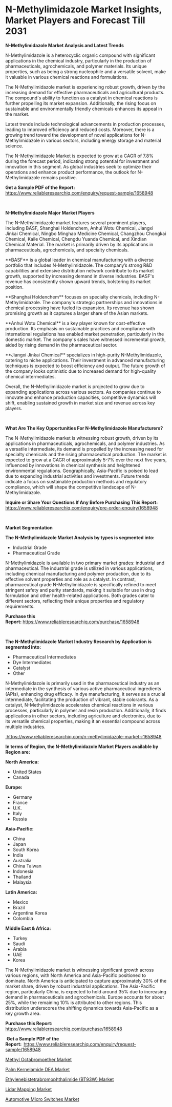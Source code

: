 <p><h1>N-Methylimidazole Market Insights, Market Players and Forecast Till 2031</h1></p><p><strong>N-Methylimidazole Market Analysis and Latest Trends</strong></p>
<p><p>N-Methylimidazole is a heterocyclic organic compound with significant applications in the chemical industry, particularly in the production of pharmaceuticals, agrochemicals, and polymer materials. Its unique properties, such as being a strong nucleophile and a versatile solvent, make it valuable in various chemical reactions and formulations.</p><p>The N-Methylimidazole market is experiencing robust growth, driven by the increasing demand for effective pharmaceuticals and agricultural products. The compound's ability to function as a catalyst in chemical reactions is further propelling its market expansion. Additionally, the rising focus on sustainable and environmentally friendly chemicals enhances its appeal in the market.</p><p>Latest trends include technological advancements in production processes, leading to improved efficiency and reduced costs. Moreover, there is a growing trend toward the development of novel applications for N-Methylimidazole in various sectors, including energy storage and material science. </p><p>The N-Methylimidazole Market is expected to grow at a CAGR of 7.8% during the forecast period, indicating strong potential for investment and innovation in this segment. As global industries seek to optimize their operations and enhance product performance, the outlook for N-Methylimidazole remains positive.</p></p>
<p><strong>Get a Sample PDF of the Report:&nbsp;</strong> <a href="https://www.reliableresearchiq.com/enquiry/request-sample/1658948?utm_campaign=1088&utm_medium=2&utm_source=Github&utm_content=ia&utm_term=28092024&utm_id=n-methylimidazole">https://www.reliableresearchiq.com/enquiry/request-sample/1658948</a></p>
<p>&nbsp;</p>
<p><strong>N-Methylimidazole Major Market Players</strong></p>
<p><p>The N-Methylimidazole market features several prominent players, including BASF, Shanghai Holdenchem, Anhui Wotu Chemical, Jiangxi Jinkai Chemical, Ningbo Minghao Medicine Chemical, Changzhou Chongkai Chemical, Kaile Chemical, Chengdu Yuanda Chemical, and Xindian Chemical Material. The market is primarily driven by its applications in pharmaceuticals, agrochemicals, and specialty chemicals.</p><p>**BASF** is a global leader in chemical manufacturing with a diverse portfolio that includes N-Methylimidazole. The company’s strong R&D capabilities and extensive distribution network contribute to its market growth, supported by increasing demand in diverse industries. BASF's revenue has consistently shown upward trends, bolstering its market position.</p><p>**Shanghai Holdenchem** focuses on specialty chemicals, including N-Methylimidazole. The company's strategic partnerships and innovations in chemical processing have fueled its expansion. Its revenue has shown promising growth as it captures a larger share of the Asian markets.</p><p>**Anhui Wotu Chemical** is a key player known for cost-effective production. Its emphasis on sustainable practices and compliance with international regulations has enabled market penetration, particularly in the domestic market. The company's sales have witnessed incremental growth, aided by rising demand in the pharmaceutical sector.</p><p>**Jiangxi Jinkai Chemical** specializes in high-purity N-Methylimidazole, catering to niche applications. Their investment in advanced manufacturing techniques is expected to boost efficiency and output. The future growth of the company looks optimistic due to increased demand for high-quality chemical intermediates.</p><p>Overall, the N-Methylimidazole market is projected to grow due to expanding applications across various sectors. As companies continue to innovate and enhance production capacities, competitive dynamics will shift, enabling sustained growth in market size and revenue across key players.</p></p>
<p>&nbsp;</p>
<p><strong>What Are The Key Opportunities For N-Methylimidazole Manufacturers?</strong></p>
<p><p>The N-Methylimidazole market is witnessing robust growth, driven by its applications in pharmaceuticals, agrochemicals, and polymer industries. As a versatile intermediate, its demand is propelled by the increasing need for specialty chemicals and the rising pharmaceutical production. The market is expected to grow at a CAGR of approximately 5-7% over the next five years, influenced by innovations in chemical synthesis and heightened environmental regulations. Geographically, Asia-Pacific is poised to lead due to expanding industrial activities and investments. Future trends indicate a focus on sustainable production methods and regulatory compliance, which will shape the competitive landscape of N-Methylimidazole.</p></p>
<p><strong>Inquire or Share Your Questions If Any Before Purchasing This Report:</strong> <a href="https://www.reliableresearchiq.com/enquiry/pre-order-enquiry/1658948?utm_campaign=1088&utm_medium=2&utm_source=Github&utm_content=ia&utm_term=28092024&utm_id=n-methylimidazole">https://www.reliableresearchiq.com/enquiry/pre-order-enquiry/1658948</a></p>
<p>&nbsp;</p>
<p><strong>Market Segmentation</strong></p>
<p><strong>The N-Methylimidazole Market Analysis by types is segmented into:</strong></p>
<p><ul><li>Industrial Grade</li><li>Pharmaceutical Grade</li></ul></p>
<p><p>N-Methylimidazole is available in two primary market grades: industrial and pharmaceutical. The industrial grade is utilized in various applications, including chemical manufacturing and polymer production, due to its effective solvent properties and role as a catalyst. In contrast, pharmaceutical grade N-Methylimidazole is specifically refined to meet stringent safety and purity standards, making it suitable for use in drug formulation and other health-related applications. Both grades cater to different sectors, reflecting their unique properties and regulatory requirements.</p></p>
<p><strong>Purchase this Report:&nbsp;</strong><a href="https://www.reliableresearchiq.com/purchase/1658948?utm_campaign=1088&utm_medium=2&utm_source=Github&utm_content=ia&utm_term=28092024&utm_id=n-methylimidazole">https://www.reliableresearchiq.com/purchase/1658948</a></p>
<p>&nbsp;</p>
<p><strong>The N-Methylimidazole Market Industry Research by Application is segmented into:</strong></p>
<p><ul><li>Pharmaceutical Intermediates</li><li>Dye Intermediates</li><li>Catalyst</li><li>Other</li></ul></p>
<p><p>N-Methylimidazole is primarily used in the pharmaceutical industry as an intermediate in the synthesis of various active pharmaceutical ingredients (APIs), enhancing drug efficacy. In dye manufacturing, it serves as a crucial intermediate, facilitating the production of vibrant, stable colorants. As a catalyst, N-Methylimidazole accelerates chemical reactions in various processes, particularly in polymer and resin production. Additionally, it finds applications in other sectors, including agriculture and electronics, due to its versatile chemical properties, making it an essential compound across multiple industries.</p></p>
<p><a href="https://www.reliableresearchiq.com/n-methylimidazole-market-r1658948?utm_campaign=1088&utm_medium=2&utm_source=Github&utm_content=ia&utm_term=28092024&utm_id=n-methylimidazole">&nbsp;https://www.reliableresearchiq.com/n-methylimidazole-market-r1658948</a></p>
<p><strong>In terms of Region, the N-Methylimidazole Market Players available by Region are:</strong></p>
<p>
    <p> <strong> North America: </strong>
        <ul>
            <li>United States</li>
            <li>Canada</li>
        </ul>
        </p> 
    <p> <strong> Europe: </strong>
        <ul>
            <li>Germany</li>
            <li>France</li>
            <li>U.K.</li>
            <li>Italy</li>
            <li>Russia</li>
        </ul>
        </p> 
    <p> <strong> Asia-Pacific: </strong>
        <ul>
            <li>China</li>
            <li>Japan</li>
            <li>South Korea</li>
            <li>India</li>
            <li>Australia</li>
            <li>China Taiwan</li>
            <li>Indonesia</li>
            <li>Thailand</li>
            <li>Malaysia</li>
        </ul>
        </p> 
    <p> <strong> Latin America: </strong>
        <ul>
            <li>Mexico</li>
            <li>Brazil</li>
            <li>Argentina Korea</li>
            <li>Colombia</li>
        </ul>
        </p> 
    <p> <strong> Middle East & Africa: </strong>
        <ul>
            <li>Turkey</li>
            <li>Saudi</li>
            <li>Arabia</li>
            <li>UAE</li>
            <li>Korea</li>
        </ul>
    </p>
    </p>
<p><p>The N-Methylimidazole market is witnessing significant growth across various regions, with North America and Asia-Pacific positioned to dominate. North America is anticipated to capture approximately 30% of the market share, driven by robust industrial applications. The Asia-Pacific region, particularly China, is expected to hold around 35% due to increasing demand in pharmaceuticals and agrochemicals. Europe accounts for about 25%, while the remaining 10% is attributed to other regions. This distribution underscores the shifting dynamics towards Asia-Pacific as a key growth area.</p></p>
<p><strong>Purchase this Report: </strong><a href="https://www.reliableresearchiq.com/purchase/1658948?utm_campaign=1088&utm_medium=2&utm_source=Github&utm_content=ia&utm_term=28092024&utm_id=n-methylimidazole">https://www.reliableresearchiq.com/purchase/1658948</a></p>
<p>&nbsp;<strong>Get a Sample PDF of the Report:&nbsp;&nbsp;</strong><a href="https://www.reliableresearchiq.com/enquiry/request-sample/1658948?utm_campaign=1088&utm_medium=2&utm_source=Github&utm_content=ia&utm_term=28092024&utm_id=n-methylimidazole">https://www.reliableresearchiq.com/enquiry/request-sample/1658948</a></p>
<p><strong></strong></p>
<p><p><a href="https://github.com/tambantaybe6/Market-Research-Report-List-1/blob/main/methyl-octabromoether-market.md?utm_campaign=1088&utm_medium=2&utm_source=Github&utm_content=ia&utm_term=28092024&utm_id=n-methylimidazole">Methyl Octabromoether Market</a></p><p><a href="https://issuu.com/reportprime-2/docs/palm-kernelamide-dea-market-size-20_57f0ea76b9177c?utm_campaign=1088&utm_medium=2&utm_source=Github&utm_content=ia&utm_term=28092024&utm_id=n-methylimidazole">Palm Kernelamide DEA Market</a></p><p><a href="https://github.com/jorietygi/Market-Research-Report-List-1/blob/main/ethylenebistetrabromophthalimide-bt93w-market.md?utm_campaign=1088&utm_medium=2&utm_source=Github&utm_content=ia&utm_term=28092024&utm_id=n-methylimidazole">Ethylenebistetrabromophthalimide (BT93W) Market</a></p><p><a href="https://www.linkedin.com/pulse/strategic-market-insights-global-lidar-mapping-2024-2031-7cbjc?trackingId=wXaTpvmhS5ClKWsgEljj5A%3D%3D&utm_campaign=1088&utm_medium=2&utm_source=Github&utm_content=ia&utm_term=28092024&utm_id=n-methylimidazole">Lidar Mapping Market</a></p><p><a href="https://www.linkedin.com/pulse/driving-market-forces-automotive-micro-switches-trends-future-djy6e?trackingId=FuxBnOscSkejLvMTOPwjgA%3D%3D&utm_campaign=1088&utm_medium=2&utm_source=Github&utm_content=ia&utm_term=28092024&utm_id=n-methylimidazole">Automotive Micro Switches Market</a></p></p>